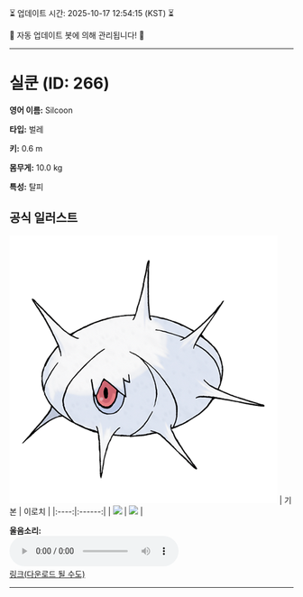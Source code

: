 
⏳ 업데이트 시간: 2025-10-17 12:54:15 (KST) ⏳

🤖 자동 업데이트 봇에 의해 관리됩니다! 🤖

---

# 실쿤 (ID: 266)
**영어 이름:** Silcoon

**타입:** 벌레

**키:** 0.6 m

**몸무게:** 10.0 kg

**특성:** 탈피

## 공식 일러스트
![](https://raw.githubusercontent.com/PokeAPI/sprites/master/sprites/pokemon/other/official-artwork/266.png)
| 기본 | 이로치 |
|:----:|:------:|
| <img src="http://play.pokemonshowdown.com/sprites/ani/silcoon.gif" width="200"> | <img src="http://play.pokemonshowdown.com/sprites/ani-shiny/silcoon.gif" width="200"> |

**울음소리:**<br><audio controls src="https://raw.githubusercontent.com/PokeAPI/cries/main/cries/pokemon/latest/266.ogg"></audio><br> [링크(다운로드 될 수도)](https://raw.githubusercontent.com/PokeAPI/cries/main/cries/pokemon/latest/266.ogg)


---
